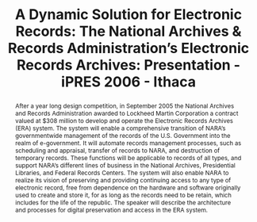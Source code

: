 ---
abstract: After a year long design competition, in September 2005 the National Archives
  and Records Administration awarded to Lockheed Martin Corporation a contract valued
  at $308 million to develop and operate the Electronic Records Archives (ERA) system.
  The system will enable a comprehensive transition of NARA’s governmentwide management
  of the records of the U.S. Government into the realm of e-government. It will automate
  records management processes, such as scheduling and appraisal, transfer of records
  to NARA, and destruction of temporary records. These functions will be applicable
  to records of all types, and support NARA’s different lines of business in the National
  Archives, Presidential Libraries, and Federal Records Centers. The system will also
  enable NARA to realize its vision of preserving and providing continuing access
  to any type of electronic record, free from dependence on the hardware and software
  originally used to create and store it, for as long as the records need to be retain,
  which includes for the life of the republic. The speaker will describe the architecture
  and processes for digital preservation and access in the ERA system.
creators:
- Thibodeau, Kenneth
date: null
document_url: https://services.phaidra.univie.ac.at/api/object/o:294868/download
grand_parent: iPRES
institutions: []
keywords:
- ithaca
landing_page_url: https://phaidra.univie.ac.at/o:294868
language: eng
layout: publication
license: CC BY-SA 3.0 AT
notes_url: null
parent: iPRES 2006
presentation_url: null
size: 585688
source_name: iPRES
title: 'A Dynamic Solution for Electronic Records: The National Archives & Records
  Administration’s Electronic Records Archives: Presentation - iPRES 2006 - Ithaca'
type: paper
year: 2006
---